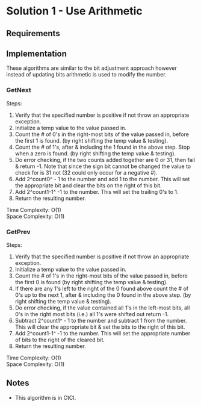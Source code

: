 # Solution 1 - Use Arithmetic

## Requirements

## Implementation
These algorithms are similar to the bit adjustment approach however instead
of updating bits arithmetic is used to modify the number.

### GetNext

Steps:
1. Verify that the specified number is positive if not throw an appropriate exception.
2. Initialize a temp value to the value passed in.
3. Count the # of 0's in the right-most bits of the value passed in, before the first 1 is found. (by right shifting the temp value & testing).
4. Count the # of 1's, after & including the 1 found in the above step. Stop when a zero is found. (by right shifting the temp value & testing).
5. Do error checking, if the two counts added together are 0 or 31, then fail & return -1. Note that since the sign bit cannot be changed the value to check for is 31 not (32 could only occur for a negative #).
6. Add 2^count0^ - 1 to the number and add 1 to the number. This will set the appropriate bit and clear the bits on the right of this bit.
7. Add 2^count1-1^ -1 to the number. This will set the trailing 0's to 1.
8. Return the resulting number.

Time Complexity: O(1)  
Space Complexity: O(1)  

### GetPrev

Steps:
1. Verify that the specified number is positive if not throw an appropriate exception.
2. Initialize a temp value to the value passed in.
3. Count the # of 1's in the right-most bits of the value passed in, before the first 0 is found (by right shifting the temp value & testing).
4. If there are any 1's left to the right of the 0 found above count the # of 0's up to the next 1, after & including the 0 found in the above step. (by right shifting the temp value & testing).
5. Do error checking, if the value contained all 1's in the left-most bits, all 0's in the right most bits (i.e.) all 1's were shifted out return -1.
6. Subtract 2^count1^ - 1 to the number and subtract 1 from the number. This will clear the appropriate bit & set the bits to the right of this bit.
7. Add 2^count1-1^ -1 to the number. This will set the appropriate number of bits to the right of the cleared bit.
8. Return the resulting number.

Time Complexity: O(1)  
Space Complexity: O(1)  

## Notes
- This algorithm is in CtCI.
